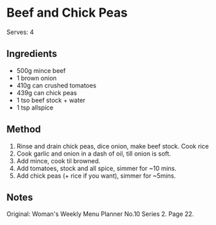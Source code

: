 # Beef and Chick Peas

Serves: 4

## Ingredients

* 500g mince beef
* 1 brown onion
* 410g can crushed tomatoes
* 439g can chick peas
* 1 tso beef stock + water
* 1 tsp allspice


## Method

1. Rinse and drain chick peas, dice onion, make beef stock. Cook rice
2. Cook garlic and onion in a dash of oil, till onion is soft.
3. Add mince, cook til browned.
4. Add tomatoes, stock and all spice, simmer for ~10 mins.
5. Add chick peas (+ rice if you want), simmer for ~5mins.

## Notes

Original: Woman's Weekly Menu Planner No.10 Series 2. Page 22.